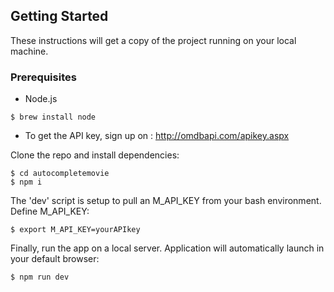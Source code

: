 ## Getting Started

These instructions will get a copy of the project running on your local machine.

### Prerequisites

* Node.js

```
$ brew install node
```

*  To get the  API key, sign up on : http://omdbapi.com/apikey.aspx
  

Clone the repo and install dependencies:

```
$ cd autocompletemovie
$ npm i
```
The 'dev' script is setup to pull an M_API_KEY from your bash environment. Define M_API_KEY:

```
$ export M_API_KEY=yourAPIkey
```

Finally, run the app on a local server. Application will automatically launch in your default browser:

```
$ npm run dev 
```

